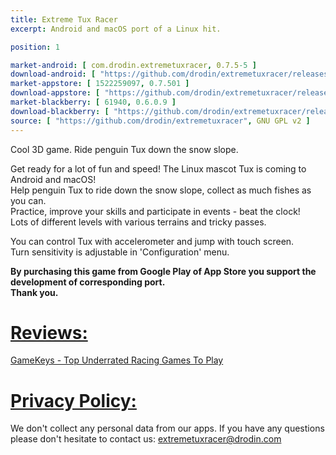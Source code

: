 ```yaml
---
title: Extreme Tux Racer
excerpt: Android and macOS port of a Linux hit.

position: 1

market-android: [ com.drodin.extremetuxracer, 0.7.5-5 ]
download-android: [ "https://github.com/drodin/extremetuxracer/releases/download/0.7.5-5/etr-0.7.5-5.apk", 0.7.5-5 ]
market-appstore: [ 1522259097, 0.7.501 ]
download-appstore: [ "https://github.com/drodin/extremetuxracer/releases/download/0.7.501/extremetuxracer-0.7.501.dmg", 0.7.501 ]
market-blackberry: [ 61940, 0.6.0.9 ] 
download-blackberry: [ "https://github.com/drodin/extremetuxracer/releases/download/0.6.0.10/extremetuxracer-0_6_0_9.bar", 0.6.0.9 ]
source: [ "https://github.com/drodin/extremetuxracer", GNU GPL v2 ]
---
```


Cool 3D game. Ride penguin Tux down the snow slope.

Get ready for a lot of fun and speed! The Linux mascot Tux is coming to Android and macOS!  
Help penguin Tux to ride down the snow slope, collect as much fishes as you can.  
Practice, improve your skills and participate in events - beat the clock!  
Lots of different levels with various terrains and tricky passes.

You can control Tux with accelerometer and jump with touch screen.  
Turn sensitivity is adjustable in 'Configuration' menu.

**By purchasing this game from Google Play of App Store you support the development of corresponding port.  
Thank you.**

[Reviews:](#reviews)
===

[GameKeys - Top Underrated Racing Games To Play](https://gameskeys.net/top-underrated-racing-games-to-play/)


[Privacy Policy:](#privacy-policy)
===

We don't collect any personal data from our apps.
If you have any questions please don't hesitate to contact us: extremetuxracer@drodin.com
